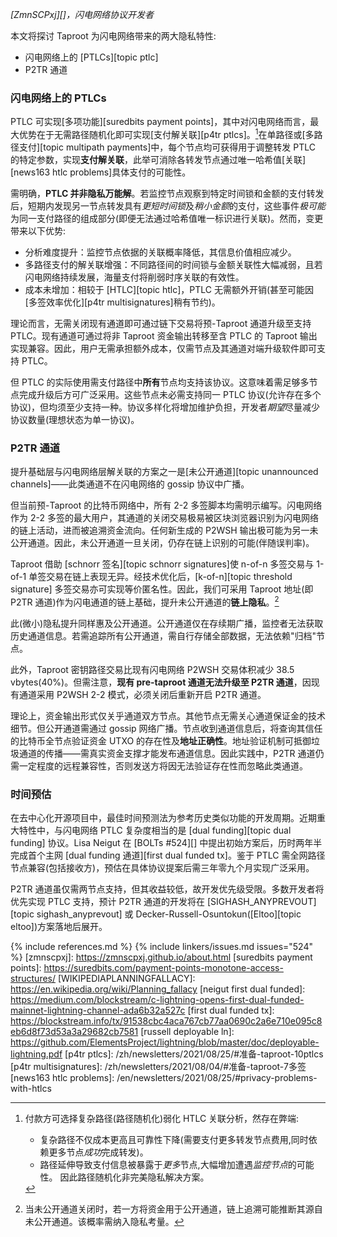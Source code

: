 *[ZmnSCPxj][]，闪电网络协议开发者*

本文将探讨 Taproot 为闪电网络带来的两大隐私特性:

* 闪电网络上的 [PTLCs][topic ptlc]
* P2TR 通道

### 闪电网络上的 PTLCs

PTLC 可实现[多项功能][suredbits payment points]，其中对闪电网络而言，最大优势在于无需路径随机化即可实现[支付解关联][p4tr ptlcs]。[^route-randomization]在单路径或[多路径支付][topic multipath payments]中，每个节点均可获得用于调整转发 PTLC 的特定参数，实现**支付解关联**，此举可消除各转发节点通过唯一哈希值[关联][news163 htlc problems]具体支付的可能性。

需明确，**PTLC 并非隐私万能解**。若监控节点观察到特定时间锁和金额的支付转发后，短期内发现另一节点转发具有*更短时间锁*及*稍小金额*的支付，这些事件*极可能*为同一支付路径的组成部分(即便无法通过哈希值唯一标识进行关联)。然而，变更带来以下优势:

* 分析难度提升：监控节点依据的关联概率降低，其信息价值相应减少。
* 多路径支付的解关联增强：不同路径间的时间锁与金额关联性大幅减弱，且若闪电网络持续发展，海量支付将削弱时序关联的有效性。
* 成本未增加：相较于 [HTLC][topic htlc]，PTLC 无需额外开销(甚至可能因[多签效率优化][p4tr multisignatures]稍有节约)。

理论而言，无需关闭现有通道即可通过链下交易将预-Taproot 通道升级至支持 PTLC。现有通道可通过将非 Taproot 资金输出转移至含 PTLC 的 Taproot 输出实现兼容。因此，用户无需承担额外成本，仅需节点及其通道对端升级软件即可支持 PTLC。

但 PTLC 的实际使用需支付路径中**所有**节点均支持该协议。这意味着需足够多节点完成升级后方可广泛采用。这些节点未必需支持同一 PTLC 协议(允许存在多个协议)，但均须至少支持一种。协议多样化将增加维护负担，开发者*期望*尽量减少协议数量(理想状态为单一协议)。

### P2TR 通道

提升基础层与闪电网络层解关联的方案之一是[未公开通道][topic unannounced channels]——此类通道不在闪电网络的 gossip 协议中广播。

但当前预-Taproot 的比特币网络中，所有 2-2 多签脚本均需明示编写。闪电网络作为 2-2 多签的最大用户，其通道的关闭交易极易被区块浏览器识别为闪电网络的链上活动，进而被追溯资金流向。任何新生成的 P2WSH 输出极可能为另一未公开通道。因此，未公开通道一旦关闭，仍存在链上识别的可能(伴随误判率)。

Taproot 借助 [schnorr 签名][topic schnorr signatures]使 n-of-n 多签交易与 1-of-1 单签交易在链上表现无异。经技术优化后，[k-of-n][topic threshold signature] 多签交易亦可实现等价匿名性。因此，我们可采用 Taproot 地址(即 P2TR 通道)作为闪电通道的链上基础，提升未公开通道的**链上隐私**。[^two-to-tango]

此(微小)隐私提升同样惠及公开通道。公开通道仅在存续期广播，监控者无法获取历史通道信息。若需追踪所有公开通道，需自行存储全部数据，无法依赖"归档"节点。

此外，Taproot 密钥路径交易比现有闪电网络 P2WSH 交易体积减少 38.5 vbytes(40%)。但需注意，**现有 pre-taproot 通道无法升级至 P2TR 通道**，因现有通道采用 P2WSH 2-2 模式，必须关闭后重新开启 P2TR 通道。

理论上，资金输出形式仅关乎通道双方节点。其他节点无需关心通道保证金的技术细节。但公开通道需通过 gossip 网络广播。节点收到通道信息后，将查询其信任的比特币全节点验证资金 UTXO 的存在性及**地址正确性**。地址验证机制可抵御垃圾通道的传播——需真实资金支撑才能发布通道信息。因此实践中，P2TR 通道仍需一定程度的远程兼容性，否则发送方将因无法验证存在性而忽略此类通道。

### 时间预估

在去中心化开源项目中，最佳时间预测法为参考历史类似功能的开发周期。近期重大特性中，与闪电网络 PTLC 复杂度相当的是 [dual funding][topic dual funding] 协议。Lisa Neigut 在 [BOLTs #524][] 中提出初始方案后，历时两年半完成首个主网 [dual funding 通道][first dual funded tx]。鉴于 PTLC 需全网路径节点兼容(包括接收方)，预估在具体协议提案后需三年零九个月实现广泛采用。

P2TR 通道虽仅需两节点支持，但其收益较低，故开发优先级受限。多数开发者将优先实现 PTLC 支持，预计 P2TR 通道的开发将在 [SIGHASH_ANYPREVOUT][topic sighash_anyprevout] 或 Decker-Russell-Osuntokun([Eltoo][topic eltoo])方案落地后展开。

[^route-randomization]:
    付款方可选择复杂路径(路径随机化)弱化 HTLC 关联分析，然存在弊端:

    * 复杂路径不仅成本更高且可靠性下降(需要支付更多转发节点费用,同时依赖更多节点*成功*完成转发)。
    * 路径延伸导致支付信息被暴露于*更多*节点,大幅增加遭遇*监控节点*的可能性。
    因此路径随机化非完美隐私解决方案。

[^planning-details]:
    精确预估需规避[计划谬误][WIKIPEDIAPLANNINGFALLACY]，宜忽略细节差异，依据历史周期进行推测。

[^two-to-tango]:
    当未公开通道关闭时，若一方将资金用于公开通道，链上追溯可能推断其源自未公开通道。该概率需纳入隐私考量。

{% include references.md %}
{% include linkers/issues.md issues="524" %}
[zmnscpxj]: https://zmnscpxj.github.io/about.html
[suredbits payment points]: https://suredbits.com/payment-points-monotone-access-structures/
[WIKIPEDIAPLANNINGFALLACY]: https://en.wikipedia.org/wiki/Planning_fallacy
[neigut first dual funded]: https://medium.com/blockstream/c-lightning-opens-first-dual-funded-mainnet-lightning-channel-ada6b32a527c
[first dual funded tx]: https://blockstream.info/tx/91538cbc4aca767cb77aa0690c2a6e710e095c8eb6d8f73d53a3a29682cb7581
[russell deployable ln]: https://github.com/ElementsProject/lightning/blob/master/doc/deployable-lightning.pdf
[p4tr ptlcs]: /zh/newsletters/2021/08/25/#准备-taproot-10ptlcs
[p4tr multisignatures]: /zh/newsletters/2021/08/04/#准备-taproot-7多签
[news163 htlc problems]: /en/newsletters/2021/08/25/#privacy-problems-with-htlcs
